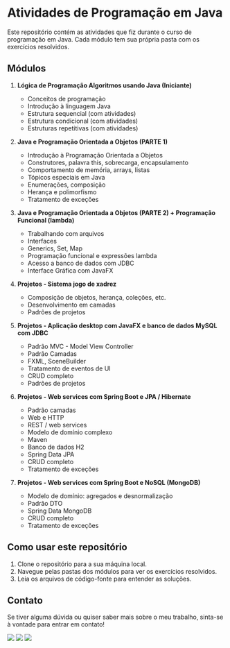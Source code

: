 # Atividades de Programação em Java

Este repositório contém as atividades que fiz durante o curso de programação em Java. Cada módulo tem sua própria pasta com os exercícios resolvidos.

## Módulos

1. **Lógica de Programação Algoritmos usando Java (Iniciante)**
   - Conceitos de programação
   - Introdução à linguagem Java
   - Estrutura sequencial (com atividades)
   - Estrutura condicional (com atividades)
   - Estruturas repetitivas (com atividades)


2. **Java e Programação Orientada a Objetos (PARTE 1)**
   - Introdução à Programação Orientada a Objetos
   - Construtores, palavra this, sobrecarga, encapsulamento
   - Comportamento de memória, arrays, listas
   - Tópicos especiais em Java
   - Enumerações, composição
   - Herança e polimorfismo
   - Tratamento de exceções

3. **Java e Programação Orientada a Objetos (PARTE 2) + Programação Funcional (lambda)**
   - Trabalhando com arquivos
   - Interfaces
   - Generics, Set, Map
   - Programação funcional e expressões lambda
   - Acesso a banco de dados com JDBC
   - Interface Gráfica com JavaFX

4. **Projetos - Sistema jogo de xadrez**
   - Composição de objetos, herança, coleções, etc.
   - Desenvolvimento em camadas
   - Padrões de projetos
  
5. **Projetos - Aplicação desktop com JavaFX e banco de dados MySQL com JDBC**
   - Padrão MVC - Model View Controller
   - Padrão Camadas
   - FXML, SceneBuilder
   - Tratamento de eventos de UI
   - CRUD completo
   - Padrões de projetos

6. **Projetos - Web services com Spring Boot e JPA / Hibernate**
   - Padrão camadas
   - Web e HTTP
   - REST / web services
   - Modelo de domínio complexo
   - Maven
   - Banco de dados H2
   - Spring Data JPA
   - CRUD completo
   - Tratamento de exceções
  
7. **Projetos - Web services com Spring Boot e NoSQL (MongoDB)**
   - Modelo de domínio: agregados e desnormalização
   - Padrão DTO
   - Spring Data MongoDB
   - CRUD completo
   - Tratamento de exceções
  

## Como usar este repositório

1. Clone o repositório para a sua máquina local.
2. Navegue pelas pastas dos módulos para ver os exercícios resolvidos.
3. Leia os arquivos de código-fonte para entender as soluções.

## Contato

Se tiver alguma dúvida ou quiser saber mais sobre o meu trabalho, sinta-se à vontade para entrar em contato!

<div>
  <a href="https://instagram.com/felixfreitasjr" target="_blank"><img src="https://img.shields.io/badge/-Instagram-%23E4405F?style=for-the-badge&logo=instagram&logoColor=white" target="_blank"></a>
  <a href = "mailto:bacoipswich@gmail.com"><img src="https://img.shields.io/badge/-Gmail-%23333?style=for-the-badge&logo=gmail&logoColor=white" target="_blank"></a>
  <a href="https://www.linkedin.com/in/felixfreitasjr/" target="_blank"><img src="https://img.shields.io/badge/-LinkedIn-%230077B5?style=for-the-badge&logo=linkedin&logoColor=white" target="_blank"></a> 
</div>
